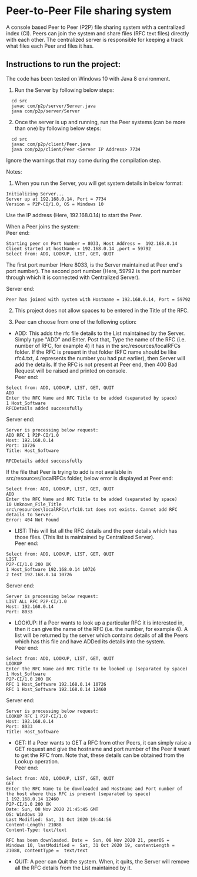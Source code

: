 # Peer-to-Peer File sharing system
A console based Peer to Peer (P2P) file sharing system with a centralized index (CI). Peers can join the system and share files (RFC text files) directly with each other. The centralized server is responsible for keeping a track what files each Peer and files it has.

## Instructions to run the project:
The code has been tested on Windows 10 with Java 8 environment.
1. Run the Server by following below steps: <br>
```
  cd src 
  javac com/p2p/server/Server.java 
  java com/p2p/server/Server 
```
  
2. Once the server is up and running, run the Peer systems (can be more than one) by following below steps: <br>
```
  cd src 
  javac com/p2p/client/Peer.java 
  java com/p2p/client/Peer <Server IP Address> 7734 
```
Ignore the warnings that may come during the compilation step.

Notes: 
1. When you run the Server, you will get system details in below format: <br>
```
Initializing Server...
Server up at 192.168.0.14, Port = 7734
Version = P2P-CI/1.0, OS = Windows 10
```
Use the IP address (Here, 192.168.0.14) to start the Peer.

When a Peer joins the system: <br>
Peer end:
```
Starting peer on Port Number = 8033, Host Address =  192.168.0.14
Client started at hostName = 192.168.0.14 ,port = 59792
Select from: ADD, LOOKUP, LIST, GET, QUIT
```
The first port number (Here 8033, is the Server maintained at Peer end's port number). The second port number (Here, 59792 is the port number through which it is connected with Centralized Server).

Server end:
```
Peer has joined with system with Hostname = 192.168.0.14, Port = 59792
```

2. This project does not allow spaces to be entered in the Title of the RFC.

3. Peer can choose from one of the following option: <br>

  * ADD: This adds the rfc file details to the List maintained by the Server. Simply type "ADD" and Enter. Post that, Type the name of the RFC (i.e. number of RFC, for example 4) it has in the src/resources/localRFCs folder. If the RFC is present in that folder (RFC name should be like rfc4.txt, 4 represents the number you had put earlier), then Server will add the details. If the RFC is not present at Peer end, then 400 Bad Request will be raised and printed on console. <br>
Peer end:
```
Select from: ADD, LOOKUP, LIST, GET, QUIT
ADD
Enter the RFC Name and RFC Title to be added (separated by space)
1 Host_Software
RFCDetails added successfully
```
Server end:
```
Server is processing below request:
ADD RFC 1 P2P-CI/1.0
Host: 192.168.0.14
Port: 10726
Title: Host_Software

RFCDetails added successfully
```
If the file that Peer is trying to add is not available in src/resources/localRFCs folder, below error is displayed at Peer end:
```
Select from: ADD, LOOKUP, LIST, GET, QUIT
ADD
Enter the RFC Name and RFC Title to be added (separated by space)
10 Unknown_File_Title
src\resources\localRFCs\rfc10.txt does not exists. Cannot add RFC details to Server.
Error: 404 Not Found
```
  * LIST: This will list all the RFC details and the peer details which has those files. (This list is maintained by Centralized Server). <br>
Peer end:
```
Select from: ADD, LOOKUP, LIST, GET, QUIT
LIST
P2P-CI/1.0 200 OK
1 Host_Software 192.168.0.14 10726
2 test 192.168.0.14 10726
```
Server end:
```
Server is processing below request:
LIST ALL RFC P2P-CI/1.0
Host: 192.168.0.14
Port: 8033
```
  * LOOKUP: If a Peer wants to look up a particular RFC it is interested in, then it can give the name of the RFC (i.e. the number, for example 4). A list will be returned by the server which contains details of all the Peers which has this file and have ADDed its details into the system. <br>
Peer end:
```
Select from: ADD, LOOKUP, LIST, GET, QUIT
LOOKUP
Enter the RFC Name and RFC Title to be looked up (separated by space)
1 Host_Software
P2P-CI/1.0 200 OK
RFC 1 Host_Software 192.168.0.14 10726
RFC 1 Host_Software 192.168.0.14 12460
```
Server end:
```
Server is processing below request:
LOOKUP RFC 1 P2P-CI/1.0
Host: 192.168.0.14
Port: 8033
Title: Host_Software
```
  * GET: If a Peer wants to GET a RFC from other Peers, it can simply raise a GET request and give the hostname and port number of the Peer it want to get the RFC from. Note that, these details can be obtained from the Lookup operation. <br>
  Peer end:
  ```
  Select from: ADD, LOOKUP, LIST, GET, QUIT
GET
Enter the RFC Name to be downloaded and Hostname and Port number of the host where this RFC is present (separated by space)
1 192.168.0.14 12460
P2P-CI/1.0 200 OK
Date: Sun, 08 Nov 2020 21:45:45 GMT
OS: Windows 10
Last Modified: Sat, 31 Oct 2020 19:44:56
Content-Length: 21088
Content-Type: text/text

RFC has been downloaded. Date =  Sun, 08 Nov 2020 21, peerOS =  Windows 10, lastModified =  Sat, 31 Oct 2020 19, contentLength =  21088, contentType =  text/text
```

  * QUIT: A peer can Quit the system. When, it quits, the Server will remove all the RFC details from the List maintained by it. <br>

